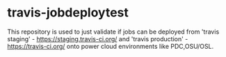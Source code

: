 # travis-jobdeploytest
This repository is used to just validate if jobs can be deployed from 
'travis staging'    -  https://staging.travis-ci.org/ and
'travis production' -  https://travis-ci.org/
onto power cloud environments like PDC,OSU/OSL.
